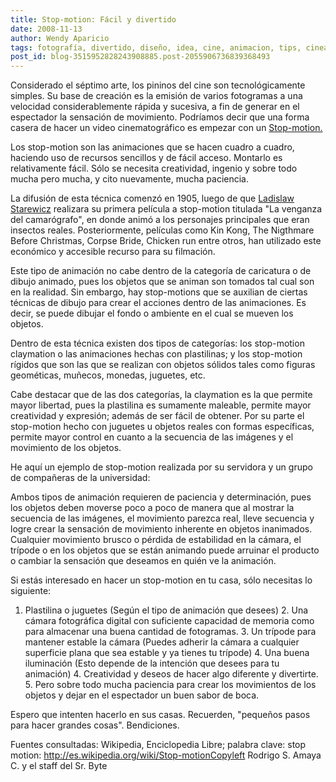 ```yaml
---
title: Stop-motion: Fácil y divertido
date: 2008-11-13
author: Wendy Aparicio
tags: fotografía, divertido, diseño, idea, cine, animacion, tips, cineastas, interesante, curioso
post_id: blog-3515952828243908885.post-2055906736839368493
---
```


Considerado el séptimo arte, los pininos del cine son tecnológicamente simples. Su base de creación es la emisión de varios fotogramas a una velocidad considerablemente rápida y sucesiva, a fin de generar en el espectador la sensación de movimiento. Podríamos decir que una forma casera de hacer un video cinematográfico es empezar con un [Stop-motion.](http://es.wikipedia.org/wiki/Stop-motion)

Los stop-motion son las animaciones que se hacen cuadro a cuadro, haciendo uso de recursos sencillos y de fácil acceso. Montarlo es relativamente fácil. Sólo se necesita creatividad, ingenio y sobre todo mucha pero mucha, y cito nuevamente, mucha paciencia.

La difusión de esta técnica comenzó en 1905, luego de que [Ladislaw Starewicz](http://es.wikipedia.org/w/index.php?title=Ladislaw_Starewicz&action=edit&redlink=1) realizara su primera película a stop-motion titulada "La venganza del camarógrafo", en donde animó a los personajes principales que eran insectos reales. Posteriormente, películas como Kin Kong, The Nigthmare Before Christmas, Corpse Bride, Chicken run entre otros, han utilizado este económico y accesible recurso para su filmación.

Este tipo de animación no cabe dentro de la categoría de caricatura o de dibujo animado, pues los objetos que se animan son tomados tal cual son en la realidad. Sin embargo, hay stop-motions que se auxilian de ciertas técnicas de dibujo para crear el acciones dentro de las animaciones. Es decir, se puede dibujar el fondo o ambiente en el cual se mueven los objetos.

Dentro de esta técnica existen dos tipos de categorías: los stop-motion claymation o las animaciones hechas con plastilinas; y los stop-motion rígidos que son las que se realizan con objetos sólidos tales como figuras geométicas, muñecos, monedas, juguetes, etc.

Cabe destacar que de las dos categorías, la claymation es la que permite mayor libertad, pues la plastilina es sumamente maleable, permite mayor creatividad y expresión; además de ser fácil de obtener. Por su parte el stop-motion hecho con juguetes u objetos reales con formas específicas, permite mayor control en cuanto a la secuencia de las imágenes y el movimiento de los objetos.

He aquí un ejemplo de stop-motion realizada por su servidora y un grupo de compañeras de la universidad:

Ambos tipos de animación requieren de paciencia y determinación, pues los objetos deben moverse poco a poco de manera que al mostrar la secuencia de las imágenes, el movimiento parezca real, lleve secuencia y logre crear la sensación de movimiento inherente en objetos inanimados. Cualquier movimiento brusco o pérdida de estabilidad en la cámara, el trípode o en los objetos que se están animando puede arruinar el producto o cambiar la sensación que deseamos en quién ve la animación.

Si estás interesado en hacer un stop-motion en tu casa, sólo necesitas lo siguiente:

1. Plastilina o juguetes (Según el tipo de animación que desees) 2. Una cámara fotográfica digital con suficiente capacidad de memoria como para almacenar una buena cantidad de fotogramas. 3. Un trípode para mantener estable la cámara (Puedes adherir la cámara a cualquier superficie plana que sea estable y ya tienes tu trípode) 4. Una buena iluminación (Esto depende de la intención que desees para tu animación) 4. Creatividad y deseos de hacer algo diferente y divertirte. 5. Pero sobre todo mucha paciencia para crear los movimientos de los objetos y dejar en el espectador un buen sabor de boca.

Espero que intenten hacerlo en sus casas. Recuerden, "pequeños pasos para hacer grandes cosas". Bendiciones.

Fuentes consultadas: Wikipedia, Enciclopedia Libre; palabra clave: stop motion: http://es.wikipedia.org/wiki/Stop-motionCopyleft Rodrigo S. Amaya C. y el staff del Sr. Byte